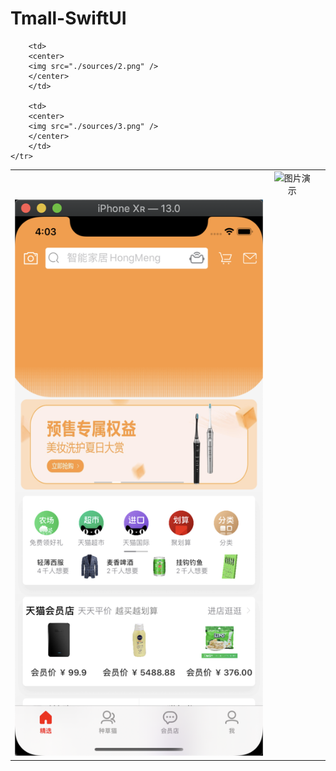 # Tmall-SwiftUI
<table>
    <tr>
       <td></td>
    	 <td> 
          <center>
          <img src="./sources/0.gif" >图片演示</img>
          </center>
        </td> 
       <td></td>
    </tr>
    <tr>
        <td>
         <center>
         <img src="./sources/1.png" />
         </center>
         </td> 
         
        <td>
        <center>
        <img src="./sources/2.png" />
        </center>
        </td> 
        
        <td>
        <center>
        <img src="./sources/3.png" />
        </center>
        </td> 
    </tr>

</table>

